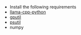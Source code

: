 - Install the following requirements
-   [llama-cpp-python](https://github.com/abetlen/llama-cpp-python)
-   [gputil](https://github.com/anderskm/gputil)
-   [psutil](https://pypi.org/project/psutil/)
-   numpy
